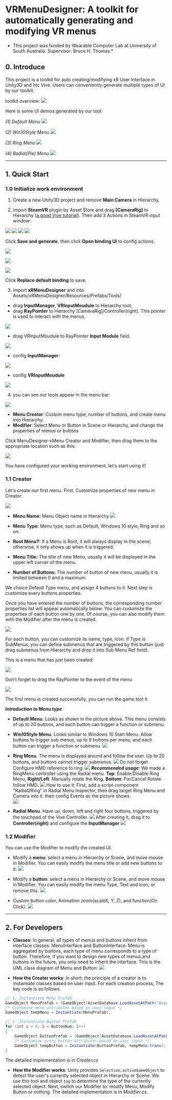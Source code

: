 # VRMenuDesigner: A toolkit for automatically generating and modifying VR menus 

* This project was funded by Wearable Computer Lab at University of South Australia. Supervisor: Bruce H. Thomas.*


## 0. Introduce
This project is a toolkit for auto creating/modifying xR User Interface in Unity3D and htc Vive. Users can conveniently generate multiple types of UI by our toolkit.

toolkit overview:
![](./imgs/gifs/demo.gif)

Here is some UI demos generated by our tool:

*(1) Default Menu*
![](./imgs/gifs/DefaultDemo.gif)

*(2) Win10Style Menu*
![](./imgs/gifs/win10demo.gif)

*(3) Ring Menu*
![](./imgs/gifs/RingDemo.gif)

*(4) Radial(Pie) Menu*
![](./imgs/gifs/RadialDemo.gif)

-------------------

## 1. Quick Start

### 1.0 Initialize work environment

1. Create a new Unity3D project and remove **Main Camera** in Hierarchy.

2. import **SteamVR** plugin by Asset Store and drag **[CameraRig]** to Hierarchy ([a good Vive tutorial](https://www.raywenderlich.com/9189-htc-vive-tutorial-for-unity)). Then add 3 Actions in SteamVR input window:

![](./imgs/steamvrinput.jpg)
![](./imgs/activatemenu.jpg) ![](./imgs/select.jpg) ![](./imgs/MenuSelectionPosition.jpg)

Click **Save and generate**, then click **Open binding UI** to config actions.

![](./imgs/config1.jpg)

![](./imgs/config2.jpg)

![](./imgs/config3.jpg)

Click **Replace default binding** to save.

3. import **xRMenuDesigner** and into Assets/xRMenuDesigner/Resources/Prefabs/Tools/
* drag **InputManager**, **VRInputMoudule** to Hierarchy root,
* drag **RayPointer** to Hierarchy [CameraRig]/Controller(right). This pointer is used to interact with the menus.

![](./imgs/initenvironment.jpg)

* drag VRInputMoudule to RayPointer **Input Module** field.

![](./imgs/initraypointer.jpg)

* config **InputManager**:

![](./imgs/inputmanager.jpg)

* config **VRInputMoudule**

![](./imgs/vrinputmodule.jpg)


4. you can see our tools appear in the menu bar:

![](./imgs/Annotation&#32;2019-11-07&#32;125816.png)
* **Menu Creator**: Custom menu type, number of buttons, and create menu into Hierarchy.
* **Modifier**: Select Menu or Button in Scene or Hierarchy, and change the properties of menus or buttons 

Click MenuDesigner->Menu Creator and Modifier, then drag them to the appropriate location such as this:

![](./imgs/Annotation&#32;2019-11-07&#32;133606.png)


You have configured your working environment, let's start using it!

### 1.1 Creator
Let's create our first menu. First, Customize properties of new menu in Creator:

![](./imgs/Annotation&#32;2019-11-07&#32;135337.png)

* **Menu Name:** Menu Object name in Hierarchy 
![](./imgs/Annotation&#32;2019-11-07&#32;140715.png)

* **Menu Type:** Menu type, such as Default, Windows 10 style, Ring and so on.
* **Root Menu?:** If a Menu is Root, it will always display in the scene; otherwise, it only shows up when it is triggered.
* **Menu Title:** The title of new Menu, usually it will be displayed in the upper left corner of the menu.
* **Number of Buttons:** The number of button of new menu, usually it is limited between 0 and a maximum.

We choice Default Type menu, and assign 4 buttons to it. Next step is  customize every buttons properties. 

Once you have entered the number of buttons, the corresponding number properties list will appear automatically below. You can customize the properties of each button one by one. Of course, you can also modify them with the Modifier after the menu is created.

![](./imgs/Annotation&#32;2019-11-07&#32;141935.png)

For each button, you can customize its name, type, icon. if Type is SubMenus, you can define submenus that are triggered by this button (just drag submenus from Hierarchy and drop it into Sub Menu Ref field).

This is a menu that has just been created:

![](./imgs/firstmenu.png)   

Don't forget to drag the RayPointer to the event of the menu

![](./imgs/raypointertomenu.jpg)   


The first menu is created successfully, you can run the game test it.


***Introduction to Menu type***
* **Default Menu**. Looks as shown in the picture above. This menu consists of up to 20 buttons, and each button can trigger a function or submenu.

* **Win10Style Menu**. Looks similar to Windows 10 Start Menu. Allow buttons to trigger sub menus, up to 9 buttons per menu, and each button can trigger a function or submenu.
![](./imgs/win10stylemenu.jpg)

* **Ring Menu**. The menu is displayed around and follow the user. Up to 20 buttons, and buttons cannot trigger submenus.
![](./imgs/ringmenu.jpg)
Do not forget Configure HMD reference to ring:
![](./imgs/ringmenuconfig.jpg)
***Recommended usage***: We made a RingMenu controller using the Radial menu. **Top**:  Enable/Disable Ring Menu, **Right/Left**: Manually rotate the Ring, **Bottom**: Fix/Cancel Rotate follow HMD. ![](./imgs/radial2ring.png)  How to use it: First, add a script component "Radial2Ring" in Radial Menu Inspector, then drag target Ring Menu and Camera into it. then config Events as the picture shows.  
![](./imgs/radial2ringconfig.png)

* **Radial Menu**. Have up, down, left and right four buttons, triggered by the touchpad of the Vive Controller.
![](./imgs/piemenu.jpg)
After creating it, drag it to **Controller(right)** and configure the **InputManager**
![](./imgs/piemenuconfig.jpg)




### 1.2 Modifier

You can use the Modifier to modify the created UI.

* Modify a **menu**: select a menu in Hierarchy or Scene, and move mouse in Modifier. You can easily modify the menu title or add new buttons to it.
![](./imgs/modifymenu.jpg)


* Modify a **button**: select a menu in Hierarchy or Scene, and move mouse in Modifier. You can easily modify the menu Type, Text and Icon, or remove this.
![](./imgs/modifybutton.jpg)

* Custom button color, Animation zoom(scaleX, Y, Z), and function(On Click).
![](./imgs/custombutton.jpg)





---------------


## 2. For Developers

* **Classes**: In general, all types of menus and buttons inherit from interface classes: MenuInterface and ButtonInterface. Menu is aggregated by buttons, each type of menu corresponds to a type of button. Therefore, if you want to design new types of menus and buttons in the future, you only need to inherit the interface. This is the UML class diagram of Menu and Button: 
![](./imgs/umlclass.png)

* **How the Creater works**: In short, the principle of a creator is to instantiate classes based on user input. For each creation process, The key code is as follows.
```csharp
// 1. Instantiate Menu Prefab
GameObject MenuPrefab = (GameObject)AssetDatabase.LoadAssetAtPath("Assets/xRMenuDesigner/Resources/Prefabs/DefaultMenu/DefaultMenu.prefab", typeof(GameObject));
/* Customize menu attributes based on user input */
GameObject tempMenu = Instantiate(MenuPrefab);

// 2. Instantiate Button Prefab
for (int i = 0; i < ButtonNum; i++)
{
    GameObject ButtonPrefab = (GameObject)AssetDatabase.LoadAssetAtPath("Assets/xRMenuDesigner/Resources/Prefabs/DefaultMenu/DefaultButton.prefab", typeof(GameObject));
    /* Customize every button attributes based on user input */
    GameObject tempButton = Instantiate(ButtonPrefab, tempMenu.trans);
}
```
The detailed implementation is in *Creater.cs*

* **How the Modifier works**: Unity provides `Selection.activeGameObject` to detect the user's currently selected object in Hierarchy or Scene. We use this tool and object `tag` to determine the type of the currently selected object. Next, switch our Modifier to: modify Menu, Modify Button or nothing. The detailed implementation is in *Modifier.cs*.

